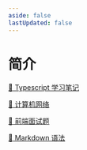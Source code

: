 ```yaml
---
aside: false
lastUpdated: false
---
```


# 简介

[:link: Typescript 学习笔记](/typescript/intro)

[:link: 计算机网络](/network/http)

[:link: 前端面试题](/interview/vue)

[:link: Markdown 语法](https://markdown.com.cn/)
